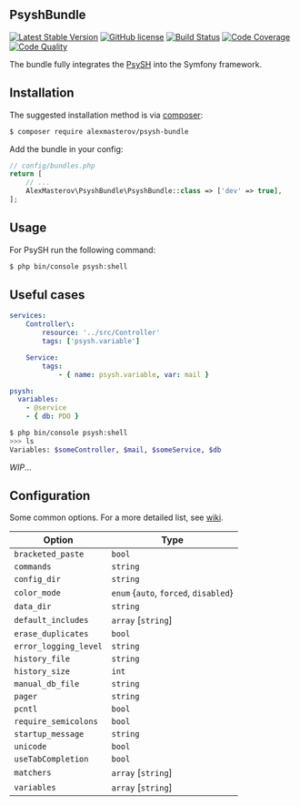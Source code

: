 ## PsyshBundle

[![Latest Stable Version](https://poser.pugx.org/alexmasterov/psysh-bundle/v/stable)](https://packagist.org/packages/alexmasterov/psysh-bundle)
[![GitHub license](https://img.shields.io/badge/license-MIT-blue.svg)](https://raw.githubusercontent.com/AlexMasterov/psysh-bundle/master/LICENSE)
[![Build Status](https://travis-ci.org/AlexMasterov/psysh-bundle.svg)](https://travis-ci.org/AlexMasterov/psysh-bundle)
[![Code Coverage](https://scrutinizer-ci.com/g/AlexMasterov/psysh-bundle/badges/coverage.png?b=master)](https://scrutinizer-ci.com/g/AlexMasterov/psysh-bundle/?branch=master)
[![Code Quality](https://scrutinizer-ci.com/g/AlexMasterov/psysh-bundle/badges/quality-score.png?b=master)](https://scrutinizer-ci.com/g/AlexMasterov/psysh-bundle/?branch=master)

The bundle fully integrates the [PsySH](http://psysh.org/) into the Symfony framework.

## Installation

The suggested installation method is via [composer](https://getcomposer.org/):

```sh
$ composer require alexmasterov/psysh-bundle
```

Add the bundle in your config:
```php
// config/bundles.php
return [
    // ...
    AlexMasterov\PsyshBundle\PsyshBundle::class => ['dev' => true],
];
```

## Usage
For PsySH run the following command:
```sh
$ php bin/console psysh:shell
```

## Useful cases
```yml
services:
    Controller\:
        resource: '../src/Controller'
        tags: ['psysh.variable']

    Service:
        tags:
            - { name: psysh.variable, var: mail }
```
```yml
psysh:
  variables:
    - @service
    - { db: PDO }

```
```sh
$ php bin/console psysh:shell
>>> ls
Variables: $someController, $mail, $someService, $db
```
_WIP_...

## Configuration
Some common options. For a more detailed list, see [wiki](https://github.com/bobthecow/psysh/wiki/Config-options).

| Option                    | Type                                  |
|---------------------------|---------------------------------------|
| `bracketed_paste`         | `bool`                                |
| `commands`                | `string`                              |
| `config_dir`              | `string`                              |
| `color_mode`              | `enum` {`auto`, `forced`, `disabled`} |
| `data_dir`                | `string`                              |
| `default_includes`        | `array` [`string`]                    |
| `erase_duplicates`        | `bool`                                |
| `error_logging_level`     | `string`                              |
| `history_file`            | `string`                              |
| `history_size`            | `int`                                 |
| `manual_db_file`          | `string`                              |
| `pager`                   | `string`                              |
| `pcntl`                   | `bool`                                |
| `require_semicolons`      | `bool`                                |
| `startup_message`         | `string`                              |
| `unicode`                 | `bool`                                |
| `useTabCompletion`        | `bool`                                |
| `matchers`                | `array` [`string`]                    |
| `variables`               | `array` [`string`]                    |
